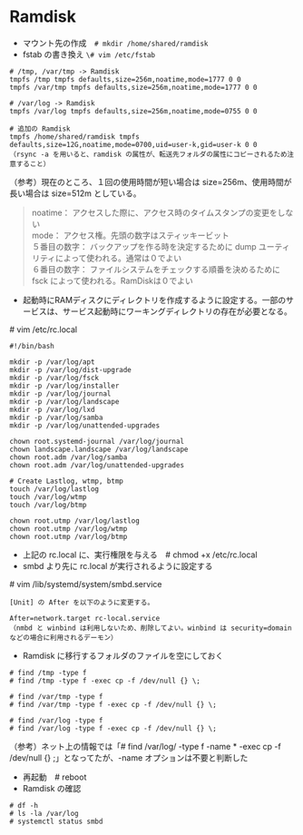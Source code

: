 # Ramdisk

* マウント先の作成　`# mkdir /home/shared/ramdisk`
* fstab の書き換え `\# vim /etc/fstab`
```
# /tmp, /var/tmp -> Ramdisk
tmpfs /tmp tmpfs defaults,size=256m,noatime,mode=1777 0 0
tmpfs /var/tmp tmpfs defaults,size=256m,noatime,mode=1777 0 0

# /var/log -> Ramdisk
tmpfs /var/log tmpfs defaults,size=256m,noatime,mode=0755 0 0

# 追加の Ramdisk
tmpfs /home/shared/ramdisk tmpfs defaults,size=12G,noatime,mode=0700,uid=user-k,gid=user-k 0 0
（rsync -a を用いると、ramdisk の属性が、転送先フォルダの属性にコピーされるため注意すること）
```
（参考）現在のところ、１回の使用時間が短い場合は size=256m、使用時間が長い場合は size=512m としている。

> noatime： アクセスした際に、アクセス時のタイムスタンプの変更をしない  
> mode： アクセス権。先頭の数字はスティッキービット  
> ５番目の数字： バックアップを作る時を決定するために dump ユーティリティによって使われる。通常は０でよい  
> ６番目の数字： ファイルシステムをチェックする順番を決めるために fsck によって使われる。RamDiskは０でよい  


* 起動時にRAMディスクにディレクトリを作成するように設定する。一部のサービスは、サービス起動時にワーキングディレクトリの存在が必要となる。

\# vim /etc/rc.local  
```
#!/bin/bash

mkdir -p /var/log/apt
mkdir -p /var/log/dist-upgrade
mkdir -p /var/log/fsck
mkdir -p /var/log/installer
mkdir -p /var/log/journal
mkdir -p /var/log/landscape
mkdir -p /var/log/lxd
mkdir -p /var/log/samba
mkdir -p /var/log/unattended-upgrades

chown root.systemd-journal /var/log/journal
chown landscape.landscape /var/log/landscape
chown root.adm /var/log/samba
chown root.adm /var/log/unattended-upgrades

# Create Lastlog, wtmp, btmp
touch /var/log/lastlog
touch /var/log/wtmp
touch /var/log/btmp

chown root.utmp /var/log/lastlog
chown root.utmp /var/log/wtmp
chown root.utmp /var/log/btmp
```

* 上記の rc.local に、実行権限を与える　# chmod +x /etc/rc.local
* smbd より先に rc.local が実行されるように設定する

\# vim /lib/systemd/system/smbd.service
```
[Unit] の After を以下のように変更する。

After=network.target rc-local.service
（nmbd と winbind は利用しないため、削除してよい。winbind は security=domain などの場合に利用されるデーモン）
```


* Ramdisk に移行するフォルダのファイルを空にしておく
```
# find /tmp -type f
# find /tmp -type f -exec cp -f /dev/null {} \;

# find /var/tmp -type f
# find /var/tmp -type f -exec cp -f /dev/null {} \;

# find /var/log -type f
# find /var/log -type f -exec cp -f /dev/null {} \;
```
（参考）ネット上の情報では「# find /var/log/ -type f -name * -exec cp -f /dev/null {} ;」となってたが、-name オプションは不要と判断した

* 再起動　# reboot
* Ramdisk の確認
```
# df -h
# ls -la /var/log
# systemctl status smbd
```

